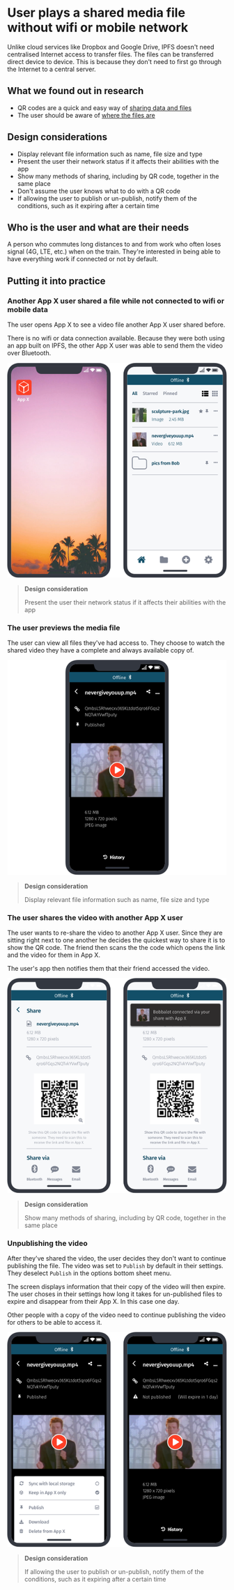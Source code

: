 # User plays a shared media file without wifi or mobile network

Unlike cloud services like Dropbox and Google Drive, IPFS doesn't need centralised Internet access to transfer files. The files can be transferred direct device to device. This is because they don't need to first go through the Internet to a central server.

## What we found out in research

* QR codes are a quick and easy way of [sharing data and files](application-survey/application-survey/sharedrop.io)
* The user should be aware of [where the files are](user-research/interviews/potential-users)

## Design considerations

* Display relevant file information such as name, file size and type
* Present the user their network status if it affects their abilities with the app
* Show many methods of sharing, including by QR code, together in the same place
* Don't assume the user knows what to do with a QR code
* If allowing the user to publish or un-publish, notify them of the conditions, such as it expiring after a certain time

## Who is the user and what are their needs

A person who commutes long distances to and from work who often loses signal \(4G, LTE, etc.\) when on the train. They're interested in being able to have everything work if connected or not by default.

## Putting it into practice

### Another App X user shared a file while not connected to wifi or mobile data

The user opens App X to see a video file another App X user shared before.

There is no wifi or data connection available. Because they were both using an app built on IPFS, the other App X user was able to send them the video over Bluetooth.

![](https://raw.githubusercontent.com/ipfs/mobile-design-guidelines/master/.gitbook/assets/Offline-1.png)

> **Design consideration**
>
> Present the user their network status if it affects their abilities with the app

### The user previews the media file

The user can view all files they've had access to. They choose to watch the shared video they have a complete and always available copy of.

![](https://raw.githubusercontent.com/ipfs/mobile-design-guidelines/master/.gitbook/assets/Offline-2.png)

> **Design consideration**
>
> Display relevant file information such as name, file size and type

### The user shares the video with another App X user

The user wants to re-share the video to another App X user. Since they are sitting right next to one another he decides the quickest way to share it is to show the QR code. The friend then scans the the code which opens the link and the video for them in App X.

The user's app then notifies them that their friend accessed the video.

![](https://raw.githubusercontent.com/ipfs/mobile-design-guidelines/master/.gitbook/assets/Offline-3.png)

> **Design consideration**
>
> Show many methods of sharing, including by QR code, together in the same place

### Unpublishing the video

After they've shared the video, the user decides they don't want to continue publishing the file. The video was set to `Publish` by default in their settings. They deselect `Publish` in the options bottom sheet menu.

The screen displays information that their copy of the video will then expire. The user choses in their settings how long it takes for un-published files to expire and disappear from their App X. In this case one day.

Other people with a copy of the video need to continue publishing the video for others to be able to access it.

![](https://raw.githubusercontent.com/ipfs/mobile-design-guidelines/master/.gitbook/assets/Offline-4.png)

> **Design consideration**
>
> If allowing the user to publish or un-publish, notify them of the conditions, such as it expiring after a certain time

